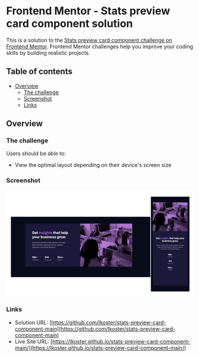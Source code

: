 # Frontend Mentor - Stats preview card component solution

This is a solution to the [Stats preview card component challenge on Frontend Mentor](https://www.frontendmentor.io/challenges/stats-preview-card-component-8JqbgoU62). Frontend Mentor challenges help you improve your coding skills by building realistic projects.

## Table of contents

- [Overview](#overview)
  - [The challenge](#the-challenge)
  - [Screenshot](#screenshot)
  - [Links](#links)

## Overview

### The challenge

Users should be able to:

- View the optimal layout depending on their device's screen size

### Screenshot

![](./images/screenshot.png)

### Links

- Solution URL: [https://github.com/lkoster/stats-preview-card-component-main](https://github.com/lkoster/stats-preview-card-component-main)
- Live Site URL: [https://lkoster.github.io/stats-preview-card-component-main/](https://lkoster.github.io/stats-preview-card-component-main/)
